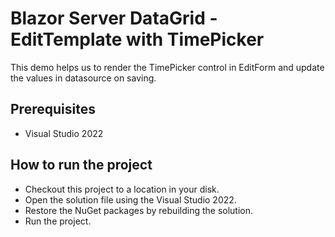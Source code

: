 # Blazor Server DataGrid - EditTemplate with TimePicker

This demo helps us to render the TimePicker control in EditForm and update the values in datasource on saving.

## Prerequisites

* Visual Studio 2022

## How to run the project

* Checkout this project to a location in your disk.
* Open the solution file using the Visual Studio 2022.
* Restore the NuGet packages by rebuilding the solution.
* Run the project.